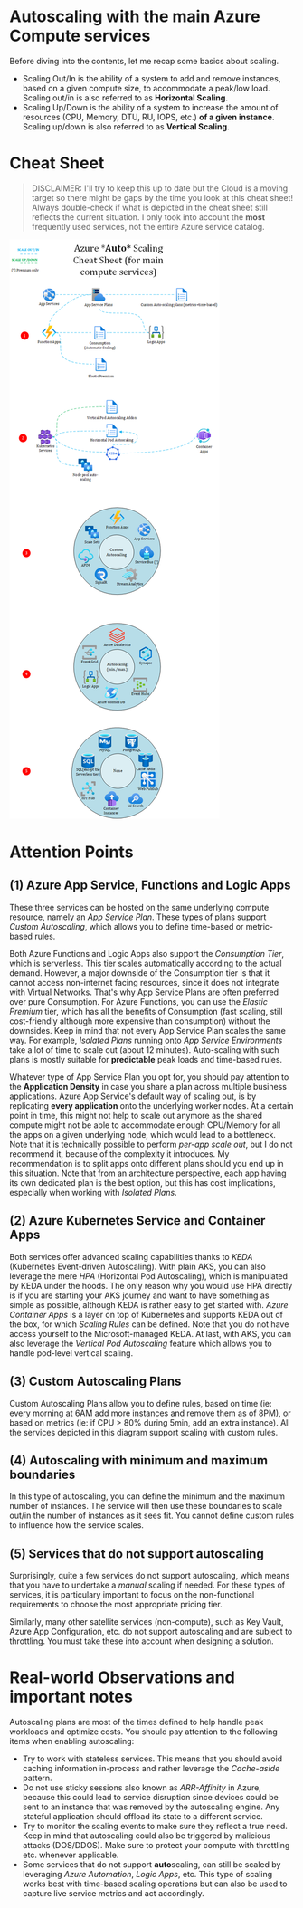 # Autoscaling with the main Azure Compute services
Before diving into the contents, let me recap some basics about scaling.

- Scaling Out/In is the ability of a system to add and remove instances, based on a given compute size, to accommodate a peak/low load. Scaling out/in is also referred to as **Horizontal Scaling**.
- Scaling Up/Down is the ability of a system to increase the amount of resources (CPU, Memory, DTU, RU, IOPS, etc.) **of a given instance**. Scaling up/down is also referred to as **Vertical Scaling**.
 
# Cheat Sheet 

> DISCLAIMER: I'll try to keep this up to date but the Cloud is a moving target so there might be gaps by the time you look at this cheat sheet! Always double-check if what is depicted in the cheat sheet still reflects the current situation. I only took into account the **most** frequently used services, not the entire Azure service catalog.

![autoscaling-azure-compute](./images/autoscaling.png)

# Attention Points

## (1) Azure App Service, Functions and Logic Apps

These three services can be hosted on the same underlying compute resource, namely an *App Service Plan*. These types of plans support *Custom Autoscaling*, which allows you to define time-based or metric-based rules.

Both Azure Functions and Logic Apps also support the *Consumption Tier*, which is serverless. This tier scales automatically according to the actual demand. However, a major downside of the Consumption tier is that it cannot access non-internet facing resources, since it does not integrate with Virtual Networks. That's why App Service Plans are often preferred over pure Consumption. For Azure Functions, you can use the *Elastic Premium* tier, which has all the benefits of Consumption (fast scaling, still cost-friendly although more expensive than consumption) without the downsides. Keep in mind that not every App Service Plan scales the same way. For example, *Isolated Plans* running onto *App Service Environments* take a lot of time to scale out (about 12 minutes). Auto-scaling with such plans is mostly suitable for **predictable** peak loads and time-based rules.  

Whatever type of App Service Plan you opt for, you should pay attention to the **Application Density** in case you share a plan across multiple business applications. Azure App Service's default way of scaling out, is by replicating **every application** onto the underlying worker nodes. At a certain point in time, this might not help to scale out anymore as the shared compute might not be able to accommodate enough CPU/Memory for all the apps on a given underlying node, which would lead to a bottleneck. Note that it is technically possible to perform *per-app scale out*, but I do not recommend it, because of the complexity it introduces. My recommendation is to split apps onto different plans should you end up in this situation. Note that from an architecture perspective, each app having its own dedicated plan is the best option, but this has cost implications, especially when working with *Isolated Plans*.

## (2) Azure Kubernetes Service and Container Apps

Both services offer advanced scaling capabilities thanks to *KEDA* (Kubernetes Event-driven Autoscaling). With plain AKS, you can also leverage the mere *HPA* (Horizontal Pod Autoscaling), which is manipulated by KEDA under the hoods. The only reason why you would use HPA directly is if you are starting your AKS journey and want to have something as simple as possible, although KEDA is rather easy to get started with.
*Azure Container Apps* is a layer on top of Kubernetes and supports KEDA out of the box, for which *Scaling Rules* can be defined. Note that you do not have access yourself to the Microsoft-managed KEDA. 
At last, with AKS, you can also leverage the *Vertical Pod Autoscaling* feature which allows you to handle pod-level vertical scaling.

## (3) Custom Autoscaling Plans
Custom Autoscaling Plans allow you to define rules, based on time (ie: every morning at 6AM add more instances and remove them as of 8PM), or based on metrics (ie: if CPU > 80% during 5min, add an extra instance). All the services depicted in this diagram support scaling with custom rules.


## (4) Autoscaling with minimum and maximum boundaries

In this type of autoscaling, you can define the minimum and the maximum number of instances. The service will then use these boundaries to scale out/in the number of instances as it sees fit. You cannot define custom rules to influence how the service scales.

## (5) Services that do not support autoscaling

Surprisingly, quite a few services do not support autoscaling, which means that you have to undertake a *manual* scaling if needed. For these types of services, it is particulary important to focus on the non-functional requirements to choose the most appropriate pricing tier. 

Similarly, many other satellite services (non-compute), such as Key Vault, Azure App Configuration, etc. do not support autoscaling and are subject to throttling. You must take these into account when designing a solution.

# Real-world Observations and important notes

Autoscaling plans are most of the times defined to help handle peak workloads and optimize costs. You should pay attention to the following items when enabling autoscaling:

- Try to work with stateless services. This means that you should avoid caching information in-process and rather leverage the *Cache-aside* pattern. 
- Do not use sticky sessions also known as *ARR-Affinity* in Azure, because this could lead to service disruption since devices could be sent to an instance that was removed by the autoscaling engine. Any stateful application should offload its state to a different service.
- Try to monitor the scaling events to make sure they reflect a true need. Keep in mind that autoscaling could also be triggered by malicious attacks (DOS/DDOS). Make sure to protect your compute with throttling etc. whenever applicable.
- Some services that do not support **auto**scaling, can still be scaled by leveraging *Azure Automation*, *Logic Apps*, etc. This type of scaling works best with time-based scaling operations but can also be used to capture live service metrics and act accordingly. 